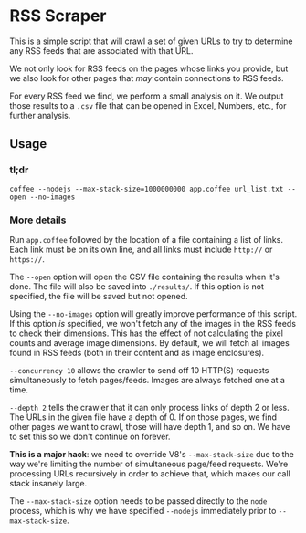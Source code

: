 # RSS Scraper

This is a simple script that will crawl a set of given URLs to try to determine any RSS feeds that are associated with that URL.

We not only look for RSS feeds on the pages whose links you provide, but we also look for other pages that *may* contain connections to RSS feeds.

For every RSS feed we find, we perform a small analysis on it. We output those results to a `.csv` file that can be opened in Excel, Numbers, etc., for further analysis.

## Usage

### tl;dr

	coffee --nodejs --max-stack-size=1000000000 app.coffee url_list.txt --open --no-images

### More details
Run `app.coffee` followed by the location of a file containing a list of links. Each link must be on its own line, and all links must include `http://` or `https://`.

The `--open` option will open the CSV file containing the results when it's done. The file will also be saved into `./results/`. If this option is not specified, the file will be saved but not opened.

Using the `--no-images` option will greatly improve performance of this script. If this option *is* specified, we won't fetch any of the images in the RSS feeds to check their dimensions. This has the effect of not calculating the pixel counts and average image dimensions. By default, we will fetch all images found in RSS feeds (both in their content and as image enclosures).

`--concurrency 10` allows the crawler to send off 10 HTTP(S) requests simultaneously to fetch pages/feeds. Images are always fetched one at a time.

`--depth 2` tells the crawler that it can only process links of depth 2 or less. The URLs in the given file have a depth of 0. If on those pages, we find other pages we want to crawl, those will have depth 1, and so on. We have to set this so we don't continue on forever.

**This is a major hack**: we need to override V8's `--max-stack-size` due to the way we're limiting the number of simultaneous page/feed requests. We're processing URLs recursively in order to achieve that, which makes our call stack insanely large. 

The `--max-stack-size` option needs to be passed directly to the `node` process, which is why we have specified `--nodejs` immediately prior to `--max-stack-size`.